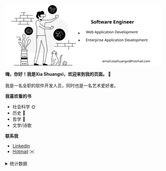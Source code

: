 <!-- # 嗨，你好！欢迎来到我的页面 👋 -->

<img src="banner.svg" alt="Xia Shuangxi github" />

<b>嗨，你好！我是Xia Shuangxi，欢迎来到我的页面。 👋</b>
<br><br>
我是一名全职的软件开发人员，同时也是一名艺术爱好者。

<b>我喜欢看的书</b>

 * 社会科学 🌞
 * 历史 👴
 * 哲学 💫
 * 文学/诗歌

<b>联系我 </b>

 * [Linkedin](https://www.linkedin.com/in/xiashuangxi/)
 * [Hotmail](mailto:xiashuangxi@hotmail.com) ✉️

<details>
  <summary>统计数据</summary>
  <a href="https://github.com/xiashuangxi/xiashuangxi">
      <img align="center" src="https://github-readme-stats.vercel.app/api/top-langs/?username=xiashuangxi&layout=compact&langs_count=10&hide_border=true" />
  </a>
  <a href="https://github.com/xiashuangxi/xiashuangxi">
    <img align="center" src="https://github-readme-stats.vercel.app/api?username=xiashuangxi&layout=compact&hide_border=true" />
  </a>
  <a href="https://github.com/xiashuangxi/xiashuangxi">
    <img align="center" src="https://github-readme-stats.vercel.app/api/wakatime?username=xiashuangxi&layout=compact&hide_border=true" />
  </a>
</details>
